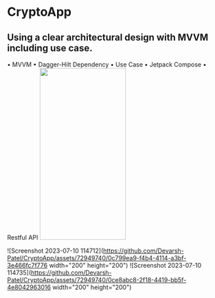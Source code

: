 # CryptoApp
## Using a clear architectural design with MVVM including use case. 


•	MVVM 
•	Dagger-Hilt Dependency 
•	Use Case 
•	Jetpack Compose 
•	Restful API 
<img src="[https://camo.githubusercontent.com/..." data-canonical-src="https://gyazo.com/eb5c5741b6a9a16c692170a41a49c858.png](https://github.com/Devarsh-Patel/CryptoApp/assets/72949740/0c799ea9-f4b4-4114-a3bf-3e466fc7f776)" width="200" height="400" />

![Screenshot 2023-07-10 114712](https://github.com/Devarsh-Patel/CryptoApp/assets/72949740/0c799ea9-f4b4-4114-a3bf-3e466fc7f776 width="200" height="200")
![Screenshot 2023-07-10 114735](https://github.com/Devarsh-Patel/CryptoApp/assets/72949740/0ce8abc8-2f18-4419-bb5f-4e8042963016 width="200" height="200")
